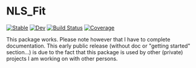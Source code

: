 # NLS_Fit

[![Stable](https://img.shields.io/badge/docs-stable-blue.svg)](https://vincent-picaud.github.io/NLS_Fit.jl/stable)
[![Dev](https://img.shields.io/badge/docs-dev-blue.svg)](https://vincent-picaud.github.io/NLS_Fit.jl/dev)
[![Build Status](https://github.com/vincent-picaud/NLS_Fit.jl/actions/workflows/CI.yml/badge.svg?branch=main)](https://github.com/vincent-picaud/NLS_Fit.jl/actions/workflows/CI.yml?query=branch%3Amain)
[![Coverage](https://codecov.io/gh/vincent-picaud/NLS_Fit.jl/branch/main/graph/badge.svg)](https://codecov.io/gh/vincent-picaud/NLS_Fit.jl)

This package works. Please note however that I have to complete
documentation. This early public release (without doc or "getting
started" section...) is due to the fact that this package is used by
other (private) projects I am working on with other persons.
